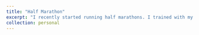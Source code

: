 ```yaml
---
title: "Half Marathon"
excerpt: "I recently started running half marathons. I trained with my roommate together and completed Amherst Half Marathon in 2019. I want to go to Tokyo Marathon one day!<br/><img src='/images/half-marathon.jpg'>"
collection: personal
---
```

